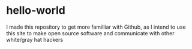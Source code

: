 # hello-world
I made this repository to get more familliar with Github, as I intend to use this site to make open source software and communicate with other white/gray hat hackers
